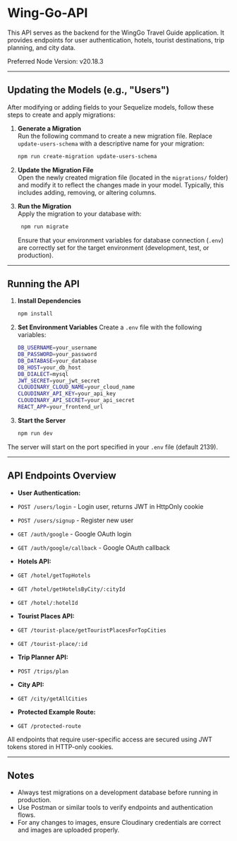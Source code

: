 # Wing-Go-API

This API serves as the backend for the WingGo Travel Guide application. It provides endpoints for user authentication, hotels, tourist destinations, trip planning, and city data.

Preferred Node Version: v20.18.3

---

## Updating the Models (e.g., "Users")

After modifying or adding fields to your Sequelize models, follow these steps to create and apply migrations:

1. **Generate a Migration**  
   Run the following command to create a new migration file. Replace `update-users-schema` with a descriptive name for your migration:

    ```bash
    npm run create-migration update-users-schema
    ```

2. **Update the Migration File**  
   Open the newly created migration file (located in the `migrations/` folder) and modify it to reflect the changes made in your model. Typically, this includes adding, removing, or altering columns.

3. **Run the Migration**  
   Apply the migration to your database with:

    ```bash
     npm run migrate
    ```

    Ensure that your environment variables for database connection (`.env`) are correctly set for the target environment (development, test, or production).

---

## Running the API

1. **Install Dependencies**

    ```bash
    npm install
    ```

2. **Set Environment Variables**
   Create a `.env` file with the following variables:

    ```bash
    DB_USERNAME=your_username
    DB_PASSWORD=your_password
    DB_DATABASE=your_database
    DB_HOST=your_db_host
    DB_DIALECT=mysql
    JWT_SECRET=your_jwt_secret
    CLOUDINARY_CLOUD_NAME=your_cloud_name
    CLOUDINARY_API_KEY=your_api_key
    CLOUDINARY_API_SECRET=your_api_secret
    REACT_APP=your_frontend_url
    ```

3. **Start the Server**
    ```bash
    npm run dev
    ```

The server will start on the port specified in your `.env` file (default 2139).

---

## API Endpoints Overview

- **User Authentication:**
- `POST /users/login` - Login user, returns JWT in HttpOnly cookie
- `POST /users/signup` - Register new user
- `GET /auth/google` - Google OAuth login
- `GET /auth/google/callback` - Google OAuth callback

- **Hotels API:**
- `GET /hotel/getTopHotels`
- `GET /hotel/getHotelsByCity/:cityId`
- `GET /hotel/:hotelId`

- **Tourist Places API:**
- `GET /tourist-place/getTouristPlacesForTopCities`
- `GET /tourist-place/:id`

- **Trip Planner API:**
- `POST /trips/plan`

- **City API:**
- `GET /city/getAllCities`

- **Protected Example Route:**
- `GET /protected-route`

All endpoints that require user-specific access are secured using JWT tokens stored in HTTP-only cookies.

---

## Notes

- Always test migrations on a development database before running in production.
- Use Postman or similar tools to verify endpoints and authentication flows.
- For any changes to images, ensure Cloudinary credentials are correct and images are uploaded properly.
